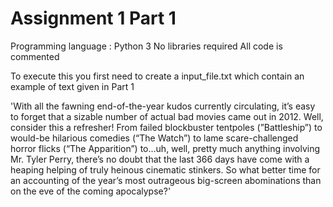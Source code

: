 # Assignment 1 Part 1

Programming language : Python 3
No libraries required
All code is commented


To execute this you first need to create a input_file.txt which contain an example of text given in Part 1

'With all the fawning end-of-the-year kudos currently circulating, it’s easy to forget that a sizable number of actual bad movies came out in 2012. Well, consider this a refresher! From failed blockbuster tentpoles (”Battleship”) to would-be hilarious comedies (“The Watch”) to lame scare-challenged horror flicks (“The Apparition”) to...uh, well, pretty much anything involving Mr. Tyler Perry, there’s no doubt that the last 366 days have come with a heaping helping of truly heinous cinematic stinkers. So what better time for an accounting of the year’s most outrageous big-screen abominations than on the eve of the coming apocalypse?' 

